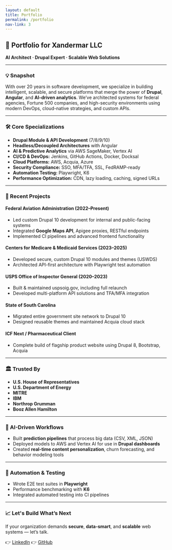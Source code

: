 ```yaml
---
layout: default
title: Portfolio
permalink: /portfolio
nav-link: 3
---
```


## 🚀 Portfolio for Xandermar LLC

**AI Architect · Drupal Expert · Scalable Web Solutions**

---

### 💡 Snapshot

With over 20 years in software development, we specialize in building intelligent, scalable, and secure platforms that merge the power of **Drupal**, **Angular**, and **AI-driven analytics**. We’ve architected systems for federal agencies, Fortune 500 companies, and high-security environments using modern DevOps, cloud-native strategies, and custom APIs.

---

### 🛠️ Core Specializations

* **Drupal Module & API Development** (7/8/9/10)
* **Headless/Decoupled Architectures** with Angular
* **AI & Predictive Analytics** via AWS SageMaker, Vertex AI
* **CI/CD & DevOps:** Jenkins, GitHub Actions, Docker, Docksal
* **Cloud Platforms:** AWS, Acquia, Azure
* **Security Compliance:** SSO, MFA/TFA, SSL, FedRAMP-ready
* **Automation Testing:** Playwright, K6
* **Performance Optimization:** CDN, lazy loading, caching, signed URLs

---

### 🔧 Recent Projects

#### **Federal Aviation Administration** (2022–Present)

* Led custom Drupal 10 development for internal and public-facing systems
* Integrated **Google Maps API**, Apigee proxies, RESTful endpoints
* Implemented CI pipelines and advanced frontend functionality

#### **Centers for Medicare & Medicaid Services** (2023–2025)

* Developed secure, custom Drupal 10 modules and themes (USWDS)
* Architected API-first architecture with Playwright test automation

#### **USPS Office of Inspector General** (2020–2023)

* Built & maintained uspsoig.gov, including full relaunch
* Developed multi-platform API solutions and TFA/MFA integration

#### **State of South Carolina**

* Migrated entire government site network to Drupal 10
* Designed reusable themes and maintained Acquia cloud stack

#### **ICF Next / Pharmaceutical Client**

* Complete build of flagship product website using Drupal 8, Bootstrap, Acquia

---

### 🏛️ Trusted By

* **U.S. House of Representatives**
* **U.S. Department of Energy**
* **MITRE**
* **IBM**
* **Northrop Grumman**
* **Booz Allen Hamilton**

---

### 🧠 AI-Driven Workflows

* Built **prediction pipelines** that process big data (CSV, XML, JSON)
* Deployed models to AWS and Vertex AI for use in **Drupal dashboards**
* Created **real-time content personalization**, churn forecasting, and behavior modeling tools

---

### 🧪 Automation & Testing

* Wrote E2E test suites in **Playwright**
* Performance benchmarking with **K6**
* Integrated automated testing into CI pipelines

---

### 📈 Let's Build What’s Next

If your organization demands **secure**, **data-smart**, and **scalable** web systems — let’s talk.

👉 [LinkedIn](https://www.linkedin.com/company/xandermar-llc)
👉 [GitHub](https://github.com/xandermar)